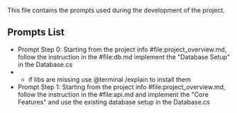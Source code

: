 This file contains the prompts used during the development of the project.

## Prompts List
- Prompt Step 0: Starting from the project info #file:project_overview.md, follow the instruction in the #file:db.md implement the "Database Setup" in the Database.cs
- - if libs are missing use @terminal /explain to install them
- Prompt Step 1: Starting from the project info #file:project_overview.md, follow the instruction in the #file:api.md and implement the "Core Features" and use the existing database setup in the Database.cs